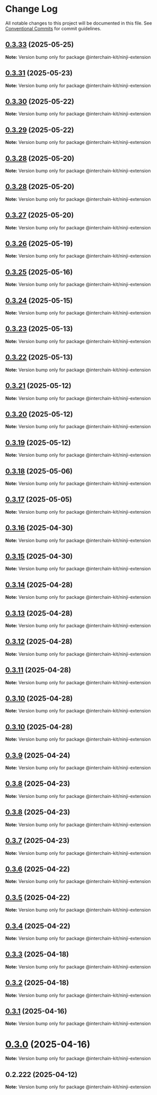 # Change Log

All notable changes to this project will be documented in this file.
See [Conventional Commits](https://conventionalcommits.org) for commit guidelines.

## [0.3.33](https://github.com/interchain-kit/ninji-extension/compare/@interchain-kit/ninji-extension@0.3.31...@interchain-kit/ninji-extension@0.3.33) (2025-05-25)

**Note:** Version bump only for package @interchain-kit/ninji-extension

## [0.3.31](https://github.com/interchain-kit/ninji-extension/compare/@interchain-kit/ninji-extension@0.3.30...@interchain-kit/ninji-extension@0.3.31) (2025-05-23)

**Note:** Version bump only for package @interchain-kit/ninji-extension

## [0.3.30](https://github.com/interchain-kit/ninji-extension/compare/@interchain-kit/ninji-extension@0.3.29...@interchain-kit/ninji-extension@0.3.30) (2025-05-22)

**Note:** Version bump only for package @interchain-kit/ninji-extension

## [0.3.29](https://github.com/interchain-kit/ninji-extension/compare/@interchain-kit/ninji-extension@0.3.28...@interchain-kit/ninji-extension@0.3.29) (2025-05-22)

**Note:** Version bump only for package @interchain-kit/ninji-extension

## [0.3.28](https://github.com/interchain-kit/ninji-extension/compare/@interchain-kit/ninji-extension@0.3.28...@interchain-kit/ninji-extension@0.3.28) (2025-05-20)

**Note:** Version bump only for package @interchain-kit/ninji-extension

## [0.3.28](https://github.com/interchain-kit/ninji-extension/compare/@interchain-kit/ninji-extension@0.3.27...@interchain-kit/ninji-extension@0.3.28) (2025-05-20)

**Note:** Version bump only for package @interchain-kit/ninji-extension

## [0.3.27](https://github.com/interchain-kit/ninji-extension/compare/@interchain-kit/ninji-extension@0.3.26...@interchain-kit/ninji-extension@0.3.27) (2025-05-20)

**Note:** Version bump only for package @interchain-kit/ninji-extension

## [0.3.26](https://github.com/interchain-kit/ninji-extension/compare/@interchain-kit/ninji-extension@0.3.25...@interchain-kit/ninji-extension@0.3.26) (2025-05-19)

**Note:** Version bump only for package @interchain-kit/ninji-extension

## [0.3.25](https://github.com/interchain-kit/ninji-extension/compare/@interchain-kit/ninji-extension@0.3.24...@interchain-kit/ninji-extension@0.3.25) (2025-05-16)

**Note:** Version bump only for package @interchain-kit/ninji-extension

## [0.3.24](https://github.com/interchain-kit/ninji-extension/compare/@interchain-kit/ninji-extension@0.3.23...@interchain-kit/ninji-extension@0.3.24) (2025-05-15)

**Note:** Version bump only for package @interchain-kit/ninji-extension

## [0.3.23](https://github.com/interchain-kit/ninji-extension/compare/@interchain-kit/ninji-extension@0.3.22...@interchain-kit/ninji-extension@0.3.23) (2025-05-13)

**Note:** Version bump only for package @interchain-kit/ninji-extension

## [0.3.22](https://github.com/interchain-kit/ninji-extension/compare/@interchain-kit/ninji-extension@0.3.21...@interchain-kit/ninji-extension@0.3.22) (2025-05-13)

**Note:** Version bump only for package @interchain-kit/ninji-extension

## [0.3.21](https://github.com/interchain-kit/ninji-extension/compare/@interchain-kit/ninji-extension@0.3.20...@interchain-kit/ninji-extension@0.3.21) (2025-05-12)

**Note:** Version bump only for package @interchain-kit/ninji-extension

## [0.3.20](https://github.com/interchain-kit/ninji-extension/compare/@interchain-kit/ninji-extension@0.3.19...@interchain-kit/ninji-extension@0.3.20) (2025-05-12)

**Note:** Version bump only for package @interchain-kit/ninji-extension

## [0.3.19](https://github.com/interchain-kit/ninji-extension/compare/@interchain-kit/ninji-extension@0.3.18...@interchain-kit/ninji-extension@0.3.19) (2025-05-12)

**Note:** Version bump only for package @interchain-kit/ninji-extension

## [0.3.18](https://github.com/interchain-kit/ninji-extension/compare/@interchain-kit/ninji-extension@0.3.17...@interchain-kit/ninji-extension@0.3.18) (2025-05-06)

**Note:** Version bump only for package @interchain-kit/ninji-extension

## [0.3.17](https://github.com/interchain-kit/ninji-extension/compare/@interchain-kit/ninji-extension@0.3.16...@interchain-kit/ninji-extension@0.3.17) (2025-05-05)

**Note:** Version bump only for package @interchain-kit/ninji-extension

## [0.3.16](https://github.com/interchain-kit/ninji-extension/compare/@interchain-kit/ninji-extension@0.3.15...@interchain-kit/ninji-extension@0.3.16) (2025-04-30)

**Note:** Version bump only for package @interchain-kit/ninji-extension

## [0.3.15](https://github.com/interchain-kit/ninji-extension/compare/@interchain-kit/ninji-extension@0.3.14...@interchain-kit/ninji-extension@0.3.15) (2025-04-30)

**Note:** Version bump only for package @interchain-kit/ninji-extension

## [0.3.14](https://github.com/interchain-kit/ninji-extension/compare/@interchain-kit/ninji-extension@0.3.13...@interchain-kit/ninji-extension@0.3.14) (2025-04-28)

**Note:** Version bump only for package @interchain-kit/ninji-extension

## [0.3.13](https://github.com/interchain-kit/ninji-extension/compare/@interchain-kit/ninji-extension@0.3.12...@interchain-kit/ninji-extension@0.3.13) (2025-04-28)

**Note:** Version bump only for package @interchain-kit/ninji-extension

## [0.3.12](https://github.com/interchain-kit/ninji-extension/compare/@interchain-kit/ninji-extension@0.3.11...@interchain-kit/ninji-extension@0.3.12) (2025-04-28)

**Note:** Version bump only for package @interchain-kit/ninji-extension

## [0.3.11](https://github.com/interchain-kit/ninji-extension/compare/@interchain-kit/ninji-extension@0.3.10...@interchain-kit/ninji-extension@0.3.11) (2025-04-28)

**Note:** Version bump only for package @interchain-kit/ninji-extension

## [0.3.10](https://github.com/interchain-kit/ninji-extension/compare/@interchain-kit/ninji-extension@0.3.10...@interchain-kit/ninji-extension@0.3.10) (2025-04-28)

**Note:** Version bump only for package @interchain-kit/ninji-extension

## [0.3.10](https://github.com/interchain-kit/ninji-extension/compare/@interchain-kit/ninji-extension@0.3.9...@interchain-kit/ninji-extension@0.3.10) (2025-04-28)

**Note:** Version bump only for package @interchain-kit/ninji-extension

## [0.3.9](https://github.com/interchain-kit/ninji-extension/compare/@interchain-kit/ninji-extension@0.3.8...@interchain-kit/ninji-extension@0.3.9) (2025-04-24)

**Note:** Version bump only for package @interchain-kit/ninji-extension

## [0.3.8](https://github.com/interchain-kit/ninji-extension/compare/@interchain-kit/ninji-extension@0.3.8...@interchain-kit/ninji-extension@0.3.8) (2025-04-23)

**Note:** Version bump only for package @interchain-kit/ninji-extension

## [0.3.8](https://github.com/interchain-kit/ninji-extension/compare/@interchain-kit/ninji-extension@0.3.7...@interchain-kit/ninji-extension@0.3.8) (2025-04-23)

**Note:** Version bump only for package @interchain-kit/ninji-extension

## [0.3.7](https://github.com/interchain-kit/ninji-extension/compare/@interchain-kit/ninji-extension@0.3.6...@interchain-kit/ninji-extension@0.3.7) (2025-04-23)

**Note:** Version bump only for package @interchain-kit/ninji-extension

## [0.3.6](https://github.com/interchain-kit/ninji-extension/compare/@interchain-kit/ninji-extension@0.3.5...@interchain-kit/ninji-extension@0.3.6) (2025-04-22)

**Note:** Version bump only for package @interchain-kit/ninji-extension

## [0.3.5](https://github.com/interchain-kit/ninji-extension/compare/@interchain-kit/ninji-extension@0.3.4...@interchain-kit/ninji-extension@0.3.5) (2025-04-22)

**Note:** Version bump only for package @interchain-kit/ninji-extension

## [0.3.4](https://github.com/interchain-kit/ninji-extension/compare/@interchain-kit/ninji-extension@0.3.3...@interchain-kit/ninji-extension@0.3.4) (2025-04-22)

**Note:** Version bump only for package @interchain-kit/ninji-extension

## [0.3.3](https://github.com/interchain-kit/ninji-extension/compare/@interchain-kit/ninji-extension@0.3.2...@interchain-kit/ninji-extension@0.3.3) (2025-04-18)

**Note:** Version bump only for package @interchain-kit/ninji-extension

## [0.3.2](https://github.com/interchain-kit/ninji-extension/compare/@interchain-kit/ninji-extension@0.3.1...@interchain-kit/ninji-extension@0.3.2) (2025-04-18)

**Note:** Version bump only for package @interchain-kit/ninji-extension

## [0.3.1](https://github.com/interchain-kit/ninji-extension/compare/@interchain-kit/ninji-extension@0.3.0...@interchain-kit/ninji-extension@0.3.1) (2025-04-16)

**Note:** Version bump only for package @interchain-kit/ninji-extension

# [0.3.0](https://github.com/interchain-kit/ninji-extension/compare/@interchain-kit/ninji-extension@0.2.222...@interchain-kit/ninji-extension@0.3.0) (2025-04-16)

**Note:** Version bump only for package @interchain-kit/ninji-extension

## 0.2.222 (2025-04-12)

**Note:** Version bump only for package @interchain-kit/ninji-extension
